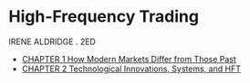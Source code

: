 # High-Frequency Trading

IRENE ALDRIDGE . 2ED

- [CHAPTER 1 How Modern Markets Differ from Those Past](chapter1.md)
- [CHAPTER 2 Technological Innovations, Systems, and HFT](chapter2.md)
